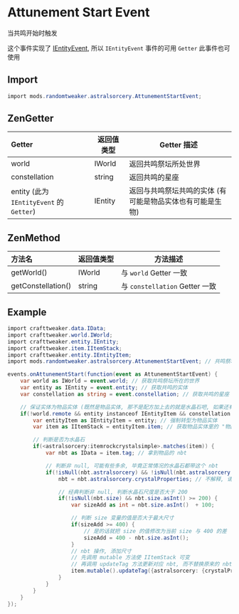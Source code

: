 # Attunement Start Event

当共鸣开始时触发

这个事件实现了 [IEntityEvent](https://docs.blamejared.com/1.12/en/Vanilla/Events/Events/IEntityEvent), 所以 `IEntityEvent` 事件的可用 `Getter` 此事件也可使用

## Import

```csharp
import mods.randomtweaker.astralsorcery.AttunementStartEvent;
```

## ZenGetter

| Getter | 返回值类型 | Getter 描述 |
| :------ | ------ | ------ |
| world | IWorld | 返回共鸣祭坛所处世界 |
| constellation | string | 返回共鸣的星座 |
| entity (此为 `IEntityEvent` 的 `Getter`) | IEntity | 返回与共鸣祭坛共鸣的实体 (有可能是物品实体也有可能是生物) |

## ZenMethod

| 方法名 | 返回值类型 | 方法描述 |
| :------ | ------ | ------ |
| getWorld() | IWorld | 与 `world` Getter 一致 |
| getConstellation() | string | 与 `constellation` Getter 一致 |

## Example

```csharp
import crafttweaker.data.IData;
import crafttweaker.world.IWorld;
import crafttweaker.entity.IEntity;
import crafttweaker.item.IItemStack;
import crafttweaker.entity.IEntityItem;
import mods.randomtweaker.astralsorcery.AttunementStartEvent; // 共鸣祭坛开始共鸣事件

events.onAttunementStart(function(event as AttunementStartEvent) {
    var world as IWorld = event.world; // 获取共鸣祭坛所在的世界
    var entity as IEntity = event.entity; // 获取共鸣的实体
    var constellation as string = event.constellation; // 获取共鸣的星座

    // 保证实体为物品实体 (既然是物品实体, 那不是配方加上去的就是水晶石吧, 如果还有欢迎补充), 并判断共鸣的星座是否为非攻座
    if(!world.remote && entity instanceof IEntityItem && constellation.contains("discidia")) {
        var entityItem as IEntityItem = entity; // 强制转型为物品实体
        var item as IItemStack = entityItem.item; // 获取物品实体里的 "物品"

        // 判断是否为水晶石
        if(<astralsorcery:itemrockcrystalsimple>.matches(item)) {
            var nbt as IData = item.tag; // 拿到物品的 nbt

            // 判断非 null, 可能有些多余, 毕竟正常情况的水晶石都带这个 nbt
            if(!isNull(nbt.astralsorcery) && !isNull(nbt.astralsorcery.crystalProperties)) {
                nbt = nbt.astralsorcery.crystalProperties; // 不解释, 请看下一章里 Example 的解释

                // 经典判断非 null, 判断水晶石尺度是否大于 200
                if(!isNull(nbt.size) && nbt.size.asInt() >= 200) {
                    var sizeAdd as int = nbt.size.asInt()  + 100;

                    // 判断 size 变量的值是否大于最大尺寸
                    if(sizeAdd >= 400) {
                        // 是的话就把 size 的值修改为当前 size 与 400 的差
                        sizeAdd = 400 - nbt.size.asInt();
                    }
                    // nbt 操作, 添加尺寸
                    // 先调用 mutable 方法使 IItemStack 可变
                    // 再调用 updateTag 方法更新对应 nbt, 而不替换原来的 nbt
                    item.mutable().updateTag({astralsorcery: {crystalProperties: {size: sizeAdd as int}}});
                }
            }
        }
    }
});
```
